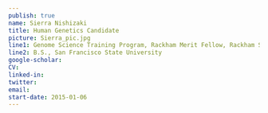 ```yaml
---
publish: true
name: Sierra Nishizaki
title: Human Genetics Candidate
picture: Sierra_pic.jpg
line1: Genome Science Training Program, Rackham Merit Fellow, Rackham Summer Award, Rackham Graduate Student Research Grant (post-candidate) 
line2: B.S., San Francisco State University
google-scholar: 
CV:
linked-in: 
twitter:
email:
start-date: 2015-01-06
---
```

